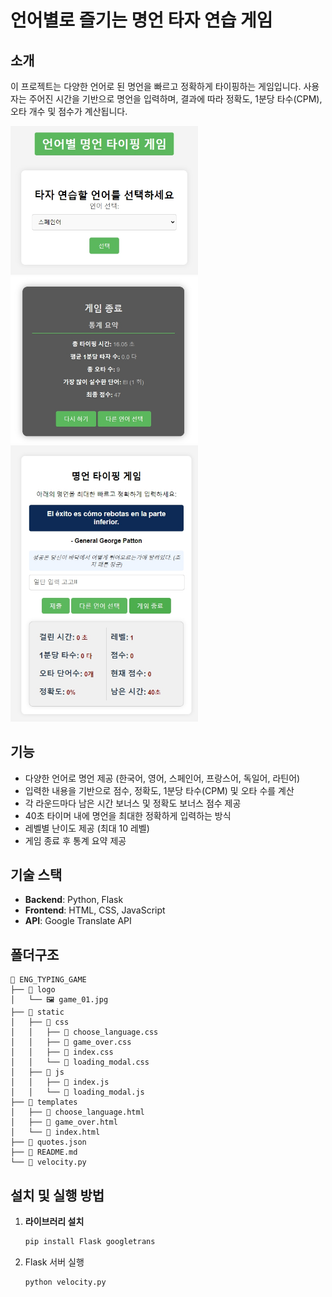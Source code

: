 # 언어별로 즐기는 명언 타자 연습 게임

  
## 소개

이 프로젝트는 다양한 언어로 된 명언을 빠르고 정확하게 타이핑하는 게임입니다. 사용자는 주어진 시간을 기반으로 명언을 입력하며, 결과에 따라 정확도, 1분당 타수(CPM), 오타 개수 및 점수가 계산됩니다.
  

<img src="./logo/game_01.jpg" width="300"> <img src="./logo/game_03.jpg" width="300">
<img src="./logo/game_02.jpg" width="300">
  
## 기능

- 다양한 언어로 명언 제공 (한국어, 영어, 스페인어, 프랑스어, 독일어, 라틴어)
- 입력한 내용을 기반으로 점수, 정확도, 1분당 타수(CPM) 및 오타 수를 계산
- 각 라운드마다 남은 시간 보너스 및 정확도 보너스 점수 제공
- 40초 타이머 내에 명언을 최대한 정확하게 입력하는 방식
- 레벨별 난이도 제공 (최대 10 레벨)
- 게임 종료 후 통계 요약 제공
  
## 기술 스택

- **Backend**: Python, Flask
- **Frontend**: HTML, CSS, JavaScript
- **API**: Google Translate API
  
## 폴더구조
  
```plaintext
📁 ENG_TYPING_GAME
├── 📁 logo
│   └── 🖼️ game_01.jpg
├── 📁 static
│   ├── 📁 css
│   │   ├── 📝 choose_language.css
│   │   ├── 📝 game_over.css
│   │   ├── 📝 index.css
│   │   └── 📝 loading_modal.css
│   ├── 📁 js
│   │   ├── 📄 index.js
│   │   └── 📄 loading_modal.js
├── 📁 templates
│   ├── 📝 choose_language.html
│   ├── 📝 game_over.html
│   └── 📝 index.html
├── 📄 quotes.json
├── 📄 README.md
└── 📄 velocity.py
```
  
## 설치 및 실행 방법

1. **라이브러리 설치**
   ```bash
   pip install Flask googletrans
   ```

2. Flask 서버 실행
   ```bash
   python velocity.py
   ```
